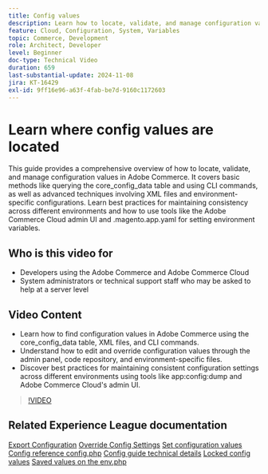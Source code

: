 ```yaml
---
title: Config values
description: Learn how to locate, validate, and manage configuration values in Adobe Commerce using core_config_data, XML files, and admin settings.
feature: Cloud, Configuration, System, Variables
topic: Commerce, Development
role: Architect, Developer
level: Beginner
doc-type: Technical Video
duration: 659
last-substantial-update: 2024-11-08
jira: KT-16429
exl-id: 9ff16e96-a63f-4fab-be7d-9160c1172603
---
```

# Learn where config values are located

This guide provides a comprehensive overview of how to locate, validate, and manage configuration values in Adobe Commerce. It covers basic methods like querying the core_config_data table and using CLI commands, as well as advanced techniques involving XML files and environment-specific configurations. Learn best practices for maintaining consistency across different environments and how to use tools like the Adobe Commerce Cloud admin UI and .magento.app.yaml for setting environment variables.

## Who is this video for

- Developers using the Adobe Commerce and Adobe Commerce Cloud
- System administrators or technical support staff who may be asked to help at a server level

## Video Content
 
- Learn how to find configuration values in Adobe Commerce using the core_config_data table, XML files, and CLI commands.
- Understand how to edit and override configuration values through the admin panel, code repository, and environment-specific files.
- Discover best practices for maintaining consistent configuration settings across different environments using tools like app:config:dump and Adobe Commerce Cloud's admin UI.

>[!VIDEO](https://video.tv.adobe.com/v/3436458/?learn=on)

## Related Experience League documentation

[Export Configuration](https://experienceleague.adobe.com/en/docs/commerce-operations/configuration-guide/cli/configuration-management/export-configuration)
[Override Config Settings](https://experienceleague.adobe.com/en/docs/commerce-operations/configuration-guide/paths/override-config-settings)
[Set configuration values](https://experienceleague.adobe.com/en/docs/commerce-operations/configuration-guide/cli/configuration-management/set-configuration-values)
[Config reference config.php](https://experienceleague.adobe.com/en/docs/commerce-operations/configuration-guide/files/config-reference-configphp)
[Config guide technical details](https://experienceleague.adobe.com/en/docs/commerce-operations/configuration-guide/deployment/technical-details)
[Locked config values](https://experienceleague.adobe.com/en/docs/commerce-operations/configuration-guide/deployment/technical-details#:~:text=Configuration%20settings%20locked%20in%20the,php%20files)
[Saved values on the env.php](https://experienceleague.adobe.com/en/docs/commerce-knowledge-base/kb/troubleshooting/miscellaneous/locked-fields-in-magento-admin#:~:text=Cause,php%20)
